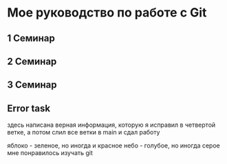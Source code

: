 # Мое руководство по работе с Git

## 1 Семинар



## 2 Семинар



## 3 Семинар



## Error task

здесь написана верная информация, которую я исправил в четвертой ветке, а потом слил все ветки в main и сдал работу

яблоко - зеленое, но иногда и красное
небо - голубое, но иногда серое
мне понравилось изучать git
